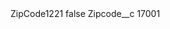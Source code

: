 <?xml version="1.0" encoding="UTF-8"?>
<CustomMetadata xmlns="http://soap.sforce.com/2006/04/metadata" xmlns:xsi="http://www.w3.org/2001/XMLSchema-instance" xmlns:xsd="http://www.w3.org/2001/XMLSchema">
    <label>ZipCode1221</label>
    <protected>false</protected>
    <values>
        <field>Zipcode__c</field>
        <value xsi:type="xsd:string">17001</value>
    </values>
</CustomMetadata>
